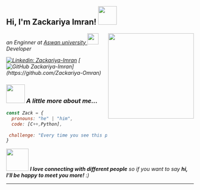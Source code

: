 <h2> Hi, I'm Zackariya Imran! <img src="https://media.giphy.com/media/mGcNjsfWAjY5AEZNw6/giphy.gif" width="50"></h2>
<img align='right' src="https://media.giphy.com/media/ieyl9zmCjO4b4t6qoY/giphy.gif" width="230">
<p><em>an Enginner at <a href="(https://eng.aswu.edu.eg/)">Aswan university </a><img src="https://media.giphy.com/media/fYSnHlufseco8Fh93Z/giphy.gif" width="30"></br>Developer 


[![Linkedin: Zackariya-Imran](https://img.shields.io/badge/-ZackariyaImran-blue?style=flat-square&logo=Linkedin&logoColor=white&link=https://www.linkedin.com/in/zackariya-Imran/)](https://www.linkedin.com/in/thaianebraga/)
[![GitHub Zackariya-Imran](https://img.shields.io/github?)](https://github.com/Zackariya-Omran)


### <img src="https://media.giphy.com/media/VgCDAzcKvsR6OM0uWg/giphy.gif" width="50"> A little more about me...  

```javascript
const Zack = {
  pronouns: "he" | "him",
  code: [C++,Python],
 
 challenge: "Every time you see this profile, it would be updated with more experience and knowledge"
}
```

<img src="https://media.giphy.com/media/LnQjpWaON8nhr21vNW/giphy.gif" width="60"> <em><b>I love connecting with different people</b> so if you want to say <b>hi, I'll be happy to meet you more!</b> :)</em>

---
